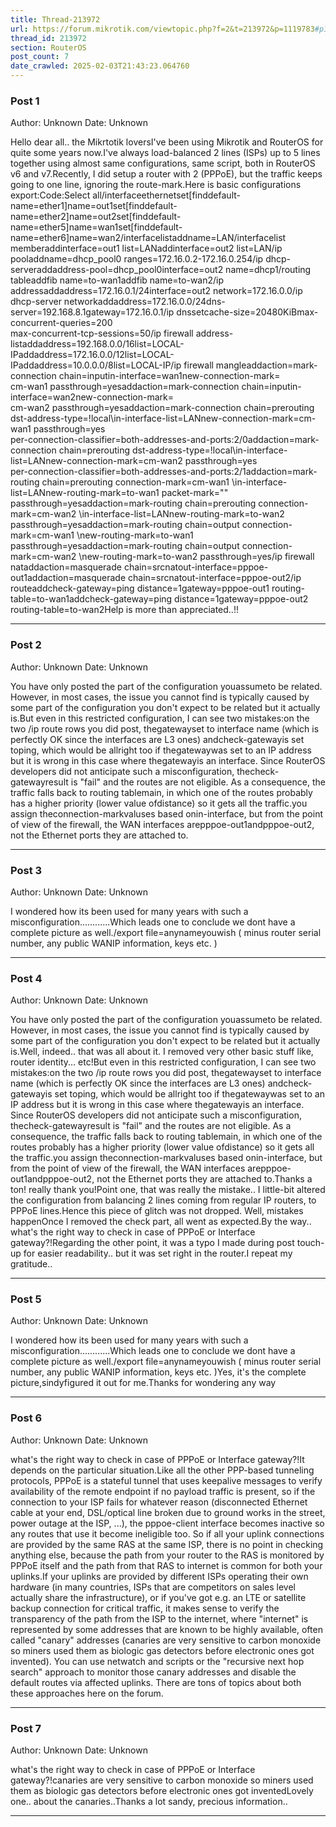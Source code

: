 ```yaml
---
title: Thread-213972
url: https://forum.mikrotik.com/viewtopic.php?f=2&t=213972&p=1119783#p1119783
thread_id: 213972
section: RouterOS
post_count: 7
date_crawled: 2025-02-03T21:43:23.064760
---
```


### Post 1
Author: Unknown
Date: Unknown

Hello dear all.. the Mikrtotik loversI've been using Mikrotik and RouterOS for quite some years now.I've always load-balanced 2 lines (ISPs) up to 5 lines together using almost same configurations, same script, both in RouterOS v6 and v7.Recently, I did setup a router with 2 (PPPoE), but the traffic keeps going to one line, ignoring the route-mark.Here is basic configurations export:Code:Select all/interfaceethernetset[finddefault-name=ether1]name=out1set[finddefault-name=ether2]name=out2set[finddefault-name=ether5]name=wan1set[finddefault-name=ether6]name=wan2/interfacelistaddname=LAN/interfacelist memberaddinterface=out1 list=LANaddinterface=out2 list=LAN/ip pooladdname=dhcp_pool0 ranges=172.16.0.2-172.16.0.254/ip dhcp-serveraddaddress-pool=dhcp_pool0interface=out2 name=dhcp1/routing tableaddfib name=to-wan1addfib name=to-wan2/ip addressaddaddress=172.16.0.1/24interface=out2 network=172.16.0.0/ip dhcp-server networkaddaddress=172.16.0.0/24dns-server=192.168.8.1gateway=172.16.0.1/ip dnssetcache-size=20480KiBmax-concurrent-queries=200\
    max-concurrent-tcp-sessions=50/ip firewall address-listaddaddress=192.168.0.0/16list=LOCAL-IPaddaddress=172.16.0.0/12list=LOCAL-IPaddaddress=10.0.0.0/8list=LOCAL-IP/ip firewall mangleaddaction=mark-connection chain=inputin-interface=wan1new-connection-mark=\
    cm-wan1 passthrough=yesaddaction=mark-connection chain=inputin-interface=wan2new-connection-mark=\
    cm-wan2 passthrough=yesaddaction=mark-connection chain=prerouting dst-address-type=!local\in-interface-list=LANnew-connection-mark=cm-wan1 passthrough=yes \
    per-connection-classifier=both-addresses-and-ports:2/0addaction=mark-connection chain=prerouting dst-address-type=!local\in-interface-list=LANnew-connection-mark=cm-wan2 passthrough=yes \
    per-connection-classifier=both-addresses-and-ports:2/1addaction=mark-routing chain=prerouting connection-mark=cm-wan1 \in-interface-list=LANnew-routing-mark=to-wan1 packet-mark=""\
    passthrough=yesaddaction=mark-routing chain=prerouting connection-mark=cm-wan2 \in-interface-list=LANnew-routing-mark=to-wan2 passthrough=yesaddaction=mark-routing chain=output connection-mark=cm-wan1 \new-routing-mark=to-wan1 passthrough=yesaddaction=mark-routing chain=output connection-mark=cm-wan2 \new-routing-mark=to-wan2 passthrough=yes/ip firewall nataddaction=masquerade chain=srcnatout-interface=pppoe-out1addaction=masquerade chain=srcnatout-interface=pppoe-out2/ip routeaddcheck-gateway=ping distance=1gateway=pppoe-out1 routing-table=to-wan1addcheck-gateway=ping distance=1gateway=pppoe-out2 routing-table=to-wan2Help is more than appreciated..!!

---
### Post 2
Author: Unknown
Date: Unknown

You have only posted the part of the configuration youassumeto be related. However, in most cases, the issue you cannot find is typically caused by some part of the configuration you don't expect to be related but it actually is.But even in this restricted configuration, I can see two mistakes:on the two /ip route rows you did post, thegatewayset to interface name (which is perfectly OK since the interfaces are L3 ones) andcheck-gatewayis set toping, which would be allright too if thegatewaywas set to an IP address but it is wrong in this case where thegatewayis an interface. Since RouterOS developers did not anticipate such a misconfiguration, thecheck-gatewayresult is "fail" and the routes are not eligible. As a consequence, the traffic falls back to routing tablemain, in which one of the routes probably has a higher priority (lower value ofdistance) so it gets all the traffic.you assign theconnection-markvaluses based onin-interface, but from the point of view of the firewall, the WAN interfaces arepppoe-out1andpppoe-out2, not the Ethernet ports they are attached to.

---
### Post 3
Author: Unknown
Date: Unknown

I wondered how its been used for many years with such a misconfiguration............Which leads one to conclude we dont have a complete picture as well./export file=anynameyouwish ( minus router serial number, any public WANIP information, keys etc. )

---
### Post 4
Author: Unknown
Date: Unknown

You have only posted the part of the configuration youassumeto be related. However, in most cases, the issue you cannot find is typically caused by some part of the configuration you don't expect to be related but it actually is.Well, indeed.. that was all about it. I removed very other basic stuff like, router identity... etc!But even in this restricted configuration, I can see two mistakes:on the two /ip route rows you did post, thegatewayset to interface name (which is perfectly OK since the interfaces are L3 ones) andcheck-gatewayis set toping, which would be allright too if thegatewaywas set to an IP address but it is wrong in this case where thegatewayis an interface. Since RouterOS developers did not anticipate such a misconfiguration, thecheck-gatewayresult is "fail" and the routes are not eligible. As a consequence, the traffic falls back to routing tablemain, in which one of the routes probably has a higher priority (lower value ofdistance) so it gets all the traffic.you assign theconnection-markvaluses based onin-interface, but from the point of view of the firewall, the WAN interfaces arepppoe-out1andpppoe-out2, not the Ethernet ports they are attached to.Thanks a ton! really thank you!Point one, that was really the mistake.. I little-bit altered the configuration from balancing 2 lines coming from regular IP routers, to PPPoE lines.Hence this piece of glitch was not dropped. Well, mistakes happenOnce I removed the check part, all went as expected.By the way.. what's the right way to check in case of PPPoE or Interface gateway?!Regarding the other point, it was a typo I made during post touch-up for easier readability.. but it was set right in the router.I repeat my gratitude..

---
### Post 5
Author: Unknown
Date: Unknown

I wondered how its been used for many years with such a misconfiguration............Which leads one to conclude we dont have a complete picture as well./export file=anynameyouwish ( minus router serial number, any public WANIP information, keys etc. )Yes, it's the complete picture,sindyfigured it out for me.Thanks for wondering any way

---
### Post 6
Author: Unknown
Date: Unknown

what's the right way to check in case of PPPoE or Interface gateway?!It depends on the particular situation.Like all the other PPP-based tunneling protocols, PPPoE is a stateful tunnel that uses keepalive messages to verify availability of the remote endpoint if no payload traffic is present, so if the connection to your ISP fails for whatever reason (disconnected Ethernet cable at your end, DSL/optical line broken due to ground works in the street, power outage at the ISP, ...), the pppoe-client interface becomes inactive so any routes that use it become ineligible too. So if all your uplink connections are provided by the same RAS at the same ISP, there is no point in checking anything else, because the path from your router to the RAS is monitored by PPPoE itself and the path from that RAS to internet is common for both your uplinks.If your uplinks are provided by different ISPs operating their own hardware (in many countries, ISPs that are competitors on sales level actually share the infrastructure), or if you've got e.g. an LTE or satellite backup connection for critical traffic, it makes sense to verify the transparency of the path from the ISP to the internet, where "internet" is represented by some addresses that are known to be highly available, often called "canary" addresses (canaries are very sensitive to carbon monoxide so miners used them as biologic gas detectors before electronic ones got invented). You can use netwatch and scripts or the "recursive next hop search" approach to monitor those canary addresses and disable the default routes via affected uplinks. There are tons of topics about both these approaches here on the forum.

---
### Post 7
Author: Unknown
Date: Unknown

what's the right way to check in case of PPPoE or Interface gateway?!canaries are very sensitive to carbon monoxide so miners used them as biologic gas detectors before electronic ones got inventedLovely one.. about the canaries..Thanks a lot sandy, precious information..

---
